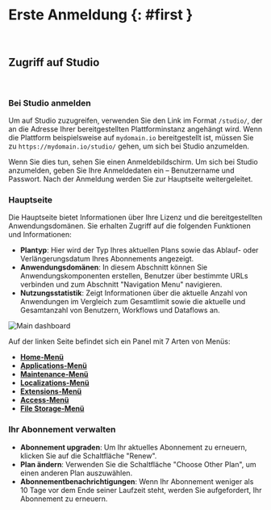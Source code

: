# Erste Anmeldung {: #first }

<br>

## Zugriff auf Studio

<br>

### Bei Studio anmelden

Um auf Studio zuzugreifen, verwenden Sie den Link im Format `/studio/`, der an die Adresse Ihrer bereitgestellten Plattforminstanz angehängt wird. Wenn die Plattform beispielsweise auf `mydomain.io` bereitgestellt ist, müssen Sie zu `https://mydomain.io/studio/` gehen, um sich bei Studio anzumelden.

Wenn Sie dies tun, sehen Sie einen Anmeldebildschirm. Um sich bei Studio anzumelden, geben Sie Ihre Anmeldedaten ein – Benutzername und Passwort. Nach der Anmeldung werden Sie zur Hauptseite weitergeleitet.
<br>

### Hauptseite

Die Hauptseite bietet Informationen über Ihre Lizenz und die bereitgestellten Anwendungsdomänen. Sie erhalten Zugriff auf die folgenden Funktionen und Informationen:

- **Plantyp**: Hier wird der Typ Ihres aktuellen Plans sowie das Ablauf- oder Verlängerungsdatum Ihres Abonnements angezeigt.
- **Anwendungsdomänen**: In diesem Abschnitt können Sie Anwendungskomponenten erstellen, Benutzer über bestimmte URLs verbinden und zum Abschnitt "Navigation Menu" navigieren.
- **Nutzungsstatistik**: Zeigt Informationen über die aktuelle Anzahl von Anwendungen im Vergleich zum Gesamtlimit sowie die aktuelle und Gesamtanzahl von Benutzern, Workflows und Dataflows an.
  <br>

![Main dashboard](../assets/images/overview/main-dashboard.png)
<br>

Auf der linken Seite befindet sich ein Panel mit 7 Arten von Menüs:

- **[Home-Menü](../user-interface/home.md)**
- **[Applications-Menü](../user-interface/applications.md)**
- **[Maintenance-Menü](../user-interface/maintenance.md)**
- **[Localizations-Menü](../user-interface/localizations.md)**
- **[Extensions-Menü](../user-interface/extensions.md)**
- **[Access-Menü](../user-interface/access.md)**
- **[File Storage-Menü](../user-interface/file-storage.md)**
  <br>

### Ihr Abonnement verwalten

- **Abonnement upgraden**: Um Ihr aktuelles Abonnement zu erneuern, klicken Sie auf die Schaltfläche "Renew".
- **Plan ändern**: Verwenden Sie die Schaltfläche "Choose Other Plan", um einen anderen Plan auszuwählen.
- **Abonnementbenachrichtigungen**: Wenn Ihr Abonnement weniger als 10 Tage vor dem Ende seiner Laufzeit steht, werden Sie aufgefordert, Ihr Abonnement zu erneuern.
